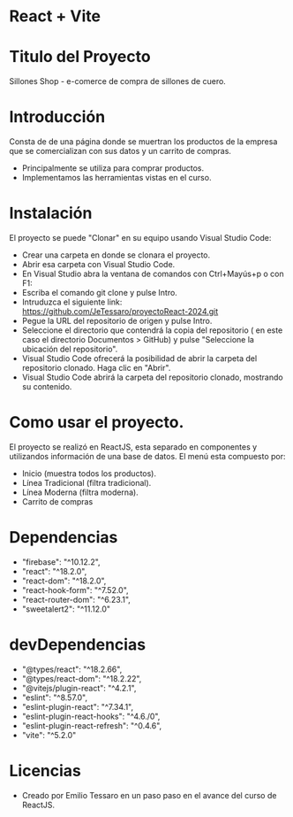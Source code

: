 # React + Vite

# Titulo del Proyecto
Sillones Shop - e-comerce de compra de sillones de cuero.

# Introducción
Consta de de una página donde se muertran los productos de la empresa que se comercializan con sus datos y un carrito de compras.
 - Principalmente se utiliza para comprar productos.
 - Implementamos las herramientas vistas en el curso.

# Instalación
El proyecto se puede "Clonar" en su equipo usando Visual Studio Code: 
- Crear una carpeta en donde se clonara el proyecto.
- Abrir esa carpeta con Visual Studio Code.
- En Visual Studio abra la ventana de comandos con Ctrl+Mayús+p o con F1:
- Escriba el comando git clone y pulse Intro.
- Intruduzca el siguiente link: 
    https://github.com/JeTessaro/proyectoReact-2024.git
- Pegue la URL del repositorio de origen y pulse Intro.
- Seleccione el directorio que contendrá la copia del repositorio ( en este caso el directorio Documentos > GitHub) y pulse "Seleccione la ubicación del repositorio".
- Visual Studio Code ofrecerá la posibilidad de abrir la carpeta del repositorio clonado. Haga clic en "Abrir".
- Visual Studio Code abrirá la carpeta del repositorio clonado, mostrando su contenido.

# Como usar el proyecto.
El proyecto se realizó en ReactJS, esta separado en componentes y utilizandos información de una base de datos.
El menú esta compuesto por:
 - Inicio (muestra todos los productos).
 - Línea Tradicional (filtra tradicional).
 - Línea Moderna (filtra moderna).
 - Carrito de compras

# Dependencias
  - "firebase": "^10.12.2",
  - "react": "^18.2.0",
  - "react-dom": "^18.2.0",
  - "react-hook-form": "^7.52.0",
  - "react-router-dom": "^6.23.1",
  - "sweetalert2": "^11.12.0"

# devDependencias
-  "@types/react": "^18.2.66",
-  "@types/react-dom": "^18.2.22",
-  "@vitejs/plugin-react": "^4.2.1",
-  "eslint": "^8.57.0",
-  "eslint-plugin-react": "^7.34.1",
-  "eslint-plugin-react-hooks": "^4.6./0",
-  "eslint-plugin-react-refresh": "^0.4.6",
-  "vite": "^5.2.0"

# Licencias
- Creado por Emilio Tessaro en un paso paso en el avance del curso de ReactJS.
